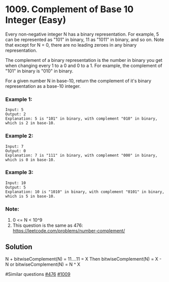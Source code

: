 # 1009. Complement of Base 10 Integer (Easy)

Every non-negative integer N has a binary representation.  For example, 5 can be represented as "101" in binary, 11 as "1011" in binary, and so on.  Note that except for N = 0, there are no leading zeroes in any binary representation.

The complement of a binary representation is the number in binary you get when changing every 1 to a 0 and 0 to a 1.  For example, the complement of "101" in binary is "010" in binary.

For a given number N in base-10, return the complement of it's binary representation as a base-10 integer.

### Example 1:
```
Input: 5
Output: 2
Explanation: 5 is "101" in binary, with complement "010" in binary, which is 2 in base-10.
```

### Example 2:
```
Input: 7
Output: 0
Explanation: 7 is "111" in binary, with complement "000" in binary, which is 0 in base-10.
```

### Example 3:
```
Input: 10
Output: 5
Explanation: 10 is "1010" in binary, with complement "0101" in binary, which is 5 in base-10.
```

### Note:
1. 0 <= N < 10^9
2. This question is the same as 476: https://leetcode.com/problems/number-complement/

## Solution
N + bitwiseComplement(N) = 11....11 = X
Then bitwiseComplement(N) = X - N or bitwiseComplement(N) = N ^ X

#Similar questions [#476](../p476e/README.md) [#1009](../pr1009e/README.md)
